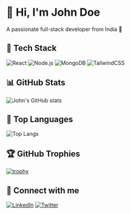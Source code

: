 # 👋 Hi, I'm John Doe

A passionate full-stack developer from India 🚀

## 🧰 Tech Stack

![React](https://img.shields.io/badge/-React-61DAFB?logo=react&logoColor=white&style=for-the-badge)
![Node.js](https://img.shields.io/badge/-Node.js-339933?logo=node.js&logoColor=white&style=for-the-badge)
![MongoDB](https://img.shields.io/badge/-MongoDB-47A248?logo=mongodb&logoColor=white&style=for-the-badge)
![TailwindCSS](https://img.shields.io/badge/-TailwindCSS-38B2AC?logo=tailwind-css&logoColor=white&style=for-the-badge)
<!-- Add more badges as needed -->

## 📊 GitHub Stats

![John's GitHub stats](https://github-readme-stats.vercel.app/api?username=johndoe&show_icons=true&theme=radical)

## 🧠 Top Languages

![Top Langs](https://github-readme-stats.vercel.app/api/top-langs/?username=johndoe&layout=compact&theme=radical)

## 🏆 GitHub Trophies

[![trophy](https://github-profile-trophy.vercel.app/?username=johndoe&theme=dracula)](https://github.com/ryo-ma/github-profile-trophy)

## 🔗 Connect with me

[![LinkedIn](https://img.shields.io/badge/-LinkedIn-0077B5?logo=linkedin&logoColor=white&style=for-the-badge)](https://linkedin.com/in/yourprofile)
[![Twitter](https://img.shields.io/badge/-Twitter-1DA1F2?logo=twitter&logoColor=white&style=for-the-badge)](https://twitter.com/yourprofile)
